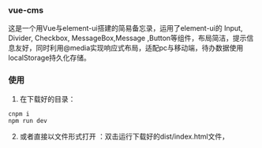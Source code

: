 ### vue-cms

这是一个用Vue与element-ui搭建的简易备忘录，运用了element-ui的 Input, Divider, Checkbox, MessageBox,Message ,Button等组件，布局简洁，提示信息友好，同时利用@media实现响应式布局，适配pc与移动端，待办数据使用localStorage持久化存储。

### 使用

1. 在下载好的目录：

```shell
cnpm i
npm run dev
```

2. 或者直接以文件形式打开 ：双击运行下载好的dist/index.html文件，
